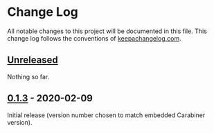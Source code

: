 # Change Log

All notable changes to this project will be documented in this file.
This change log follows the conventions of
[keepachangelog.com](http://keepachangelog.com/).

## [Unreleased][unreleased]

Nothing so far.


## [0.1.3] - 2020-02-09

Initial release (version number chosen to match embedded Carabiner
version).


[unreleased]: https://github.com/Deep-Symmetry/lib-carabiner/compare/v1.1.3...HEAD
[0.1.3]: https://github.com/Deep-Symmetry/lib-carabiner/compare/87f56a3e2a1f8d3822b68214d9ea9da0f3ced839...v1.1.3
